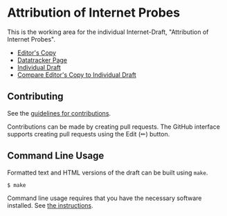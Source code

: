 # Attribution of Internet Probes

This is the working area for the individual Internet-Draft, "Attribution of Internet Probes".

* [Editor's Copy](https://raw.githubusercontent.com/evyncke/opsec-probe-attribution/gh-pages/draft-vyncke-opsec-probe-attribution.html)
* [Datatracker Page](https://datatracker.ietf.org/doc/draft-vyncke-opsec-probe-attribution)
* [Individual Draft](https://datatracker.ietf.org/doc/html/draft-vyncke-opsec-probe-attribution)
* [Compare Editor's Copy to Individual Draft](https://evyncke.github.io/opsec-probe-attribution/#go.draft-vyncke-opsec-probe-attribution.diff)


## Contributing

See the
[guidelines for contributions](https://github.com/evyncke/opsec-probe-attribution/blob/main/CONTRIBUTING.md).

Contributions can be made by creating pull requests.
The GitHub interface supports creating pull requests using the Edit (✏) button.


## Command Line Usage

Formatted text and HTML versions of the draft can be built using `make`.

```sh
$ make
```

Command line usage requires that you have the necessary software installed.  See
[the instructions](https://github.com/martinthomson/i-d-template/blob/main/doc/SETUP.md).

